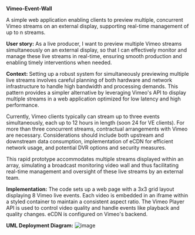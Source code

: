 **Vimeo-Event-Wall**

A simple web application enabling clients to preview multiple, concurrent Vimeo streams on an external display, supporting real-time management of up to n streams.

**User story:**
As a live producer, I want to preview multiple Vimeo streams simultaneously on an external display, so that I can effectively monitor and manage these live streams in real-time, ensuring smooth production and enabling timely interventions when needed.

**Context:**
Setting up a robust system for simultaneously previewing multiple live streams involves careful planning of both hardware and network infrastructure to handle high bandwidth and processing demands. This pattern provides a simpler alternative by leveraging Vimeo's API to display multiple streams in a web application optimized for low latency and high performance.

Currently, Vimeo clients typically can stream up to three events simultaneously, each up to 12 hours in length (soon 24 for VE clients). For more than three concurrent streams, contractual arrangements with Vimeo are necessary. Considerations should include both upstream and downstream data consumption, implementation of eCDN for efficient network usage, and potential DVR options and security measures.

This rapid prototype accommodates multiple streams displayed within an array, simulating a broadcast monitoring video wall and thus facilitating real-time management and oversight of these live streams by an external team.

**Implementation:**
The code sets up a web page with a 3x3 grid layout displaying 8 Vimeo live events. Each video is embedded in an iframe within a styled container to maintain a consistent aspect ratio. The Vimeo Player API is used to control video quality and handle events like playback and quality changes. eCDN is configured on Vimeo's backend.

**UML Deployment Diagram:**
![image](https://github.com/user-attachments/assets/07f7f5d6-ddc6-4ed6-825d-f9922686325a)


